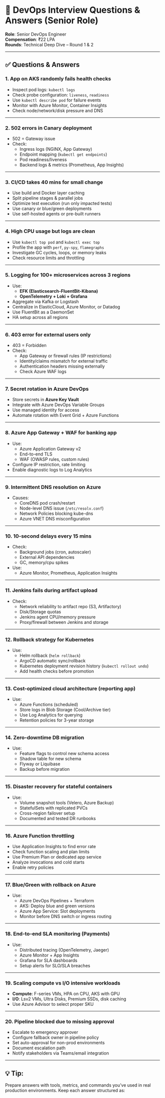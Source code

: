 # 🧪 DevOps Interview Questions & Answers (Senior Role)

**Role**: Senior DevOps Engineer  
**Compensation**: ₹22 LPA  
**Rounds**: Technical Deep Dive – Round 1 & 2

---

## ✅ Questions & Answers

### 1. App on AKS randomly fails health checks
- Inspect pod logs: `kubectl logs`
- Check probe configuration: `liveness`, `readiness`
- Use `kubectl describe pod` for failure events
- Monitor with Azure Monitor, Container Insights
- Check node/network/disk pressure and DNS

---

### 2. 502 errors in Canary deployment
- 502 = Gateway issue
- Check:
  - Ingress logs (NGINX, App Gateway)
  - Endpoint mapping (`kubectl get endpoints`)
  - Pod readiness/liveness
  - Backend logs & metrics (Prometheus, App Insights)

---

### 3. CI/CD takes 40 mins for small change
- Use build and Docker layer caching
- Split pipeline stages & parallel jobs
- Optimize test execution (run only impacted tests)
- Use canary or blue/green deployments
- Use self-hosted agents or pre-built runners

---

### 4. High CPU usage but logs are clean
- Use `kubectl top pod` and `kubectl exec top`
- Profile the app with `perf`, `py-spy`, `flamegraphs`
- Investigate GC cycles, loops, or memory leaks
- Check resource limits and throttling

---

### 5. Logging for 100+ microservices across 3 regions
- Use:
  - **EFK (Elasticsearch-FluentBit-Kibana)**
  - **OpenTelemetry + Loki + Grafana**
- Aggregate via Kafka or Logstash
- Centralize in ElasticCloud, Azure Monitor, or Datadog
- Use FluentBit as a DaemonSet
- HA setup across all regions

---

### 6. 403 error for external users only
- 403 = Forbidden
- Check:
  - App Gateway or firewall rules (IP restrictions)
  - Identity/claims mismatch for external traffic
  - Authentication headers missing externally
  - Check Azure WAF logs

---

### 7. Secret rotation in Azure DevOps
- Store secrets in **Azure Key Vault**
- Integrate with Azure DevOps Variable Groups
- Use managed identity for access
- Automate rotation with Event Grid + Azure Functions

---

### 8. Azure App Gateway + WAF for banking app
- Use:
  - Azure Application Gateway v2
  - End-to-end TLS
  - WAF (OWASP rules, custom rules)
- Configure IP restriction, rate limiting
- Enable diagnostic logs to Log Analytics

---

### 9. Intermittent DNS resolution on Azure
- Causes:
  - CoreDNS pod crash/restart
  - Node-level DNS issue (`/etc/resolv.conf`)
  - Network Policies blocking kube-dns
  - Azure VNET DNS misconfiguration

---

### 10. 10-second delays every 15 mins
- Check:
  - Background jobs (cron, autoscaler)
  - External API dependencies
  - GC, memory/cpu spikes
- Use:
  - Azure Monitor, Prometheus, Application Insights

---

### 11. Jenkins fails during artifact upload
- Check:
  - Network reliability to artifact repo (S3, Artifactory)
  - Disk/Storage quotas
  - Jenkins agent CPU/memory pressure
  - Proxy/firewall between Jenkins and storage

---

### 12. Rollback strategy for Kubernetes
- Use:
  - Helm rollback (`helm rollback`)
  - ArgoCD automatic sync/rollback
  - Kubernetes deployment revision history (`kubectl rollout undo`)
  - Add health checks before promotion

---

### 13. Cost-optimized cloud architecture (reporting app)
- Use:
  - Azure Functions (scheduled)
  - Store logs in Blob Storage (Cool/Archive tier)
  - Use Log Analytics for querying
  - Retention policies for 3-year storage

---

### 14. Zero-downtime DB migration
- Use:
  - Feature flags to control new schema access
  - Shadow table for new schema
  - Flyway or Liquibase
  - Backup before migration

---

### 15. Disaster recovery for stateful containers
- Use:
  - Volume snapshot tools (Velero, Azure Backup)
  - StatefulSets with replicated PVCs
  - Cross-region failover setup
  - Documented and tested DR runbooks

---

### 16. Azure Function throttling
- Use Application Insights to find error rate
- Check function scaling and plan limits
- Use Premium Plan or dedicated app service
- Analyze invocations and cold starts
- Enable retry policies

---

### 17. Blue/Green with rollback on Azure
- Use:
  - Azure DevOps Pipelines + Terraform
  - AKS: Deploy blue and green versions
  - Azure App Service: Slot deployments
  - Monitor before DNS switch or ingress routing

---

### 18. End-to-end SLA monitoring (Payments)
- Use:
  - Distributed tracing (OpenTelemetry, Jaeger)
  - Azure Monitor + App Insights
  - Grafana for SLA dashboards
  - Setup alerts for SLO/SLA breaches

---

### 19. Scaling compute vs I/O intensive workloads
- **Compute**: F-series VMs, HPA on CPU, AKS with GPU
- **I/O**: Lsv2 VMs, Ultra Disks, Premium SSDs, disk caching
- Use Azure Advisor to select proper SKU

---

### 20. Pipeline blocked due to missing approval
- Escalate to emergency approver
- Configure fallback owner in pipeline policy
- Set auto-approval for non-prod environments
- Document escalation path
- Notify stakeholders via Teams/email integration

---

## 💡 Tip:
Prepare answers with tools, metrics, and commands you’ve used in real production environments. Keep each answer structured as:

